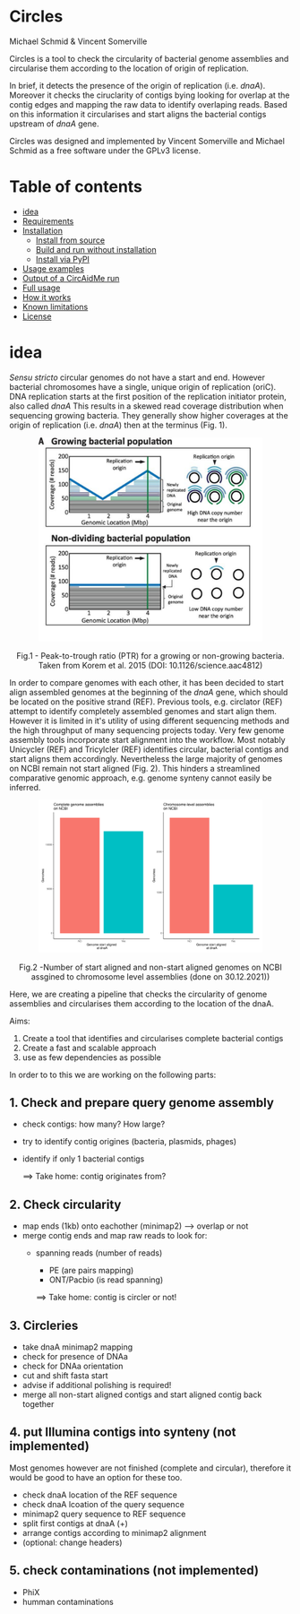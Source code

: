 # Circles
Michael Schmid & Vincent Somerville

Circles is a tool to check the circularity of bacterial genome assemblies and circularise them according to the location of origin of replication.

In brief, it detects the presence of the origin of replication (i.e. *dnaA*). Moreover it checks the ciruclarity of contigs bying looking for overlap at the contig edges and mapping the raw data to identify overlaping reads. Based on this information it circularises and start aligns the bacterial contigs upstream of *dnaA* gene.

Circles was designed and implemented by Vincent Somerville and Michael Schmid as a free software under the GPLv3 license.

# Table of contents

* [idea](#idea)
* [Requirements](#requirements)
* [Installation](#installation)
    * [Install from source](#install-from-source)
    * [Build and run without installation](#build-and-run-without-installation)
    * [Install via PyPI](#install-via-pypi)
* [Usage examples](#usage-examples)
* [Output of a CircAidMe run](#output-of-a-circaidme-run)
* [Full usage](#full-usage)
* [How it works](#how-it-works)
* [Known limitations](#known-limitations)
* [License](#license)

# idea

*Sensu stricto* circular genomes do not have a start and end. However bacterial chromosomes have a single, unique origin of replication (oriC). DNA replication starts at the first position of the replication initiator protein, also called *dnaA* This results in a skewed read coverage distribution when sequencing growing bacteria. They generally show higher coverages at the origin of replication (i.e. *dnaA*) then at the terminus (Fig. 1).

<p align = "center">
<img src = "07_figures/PTR_figure.png" width="400">
</p>
<p align = "center">
Fig.1 - Peak-to-trough ratio (PTR) for a growing or non-growing bacteria. Taken from Korem et al. 2015 (DOI: 10.1126/science.aac4812)
</p>

In order to compare genomes with each other, it has been decided to start align assembled genomes at the beginning of the *dnaA* gene, which should be located on the positive strand (REF). Previous tools, e.g. circlator (REF) attempt to identify completely assembled genomes and start align them. However it is limited in it's utility of using different sequencing methods and the high throughput of many sequencing projects today. Very few genome assembly tools incorporate start alignment into the workflow. Most notably Unicycler (REF) and Tricylcler (REF) identifies circular, bacterial contigs and start aligns them accordingly. Nevertheless the large majority of genomes on NCBI remain not start aligned (Fig. 2). This hinders a streamlined comparative genomic approach, e.g. genome synteny cannot easily be inferred.


<p align = "center">
<img src = "07_figures/Plot_both_startAligned_NCBI.png" width="400">
</p>
<p align = "center">
Fig.2 -Number of start aligned and non-start aligned genomes on NCBI assgined to chromosome level assemblies (done on 30.12.2021))
</p>


Here, we are creating a pipeline that checks the circularity of genome assemblies and circularises them according to the location of the dnaA.

Aims:

1. Create a tool that identifies and circularises complete bacterial contigs
2. Create a fast and scalable approach
3. use as few dependencies as possible

In order to to this we are working on the following parts:

## 1. Check and prepare query genome assembly

- check contigs: how many? How large?
- try to identify contig origines (bacteria, plasmids, phages)
- identify if only 1 bacterial contigs

  ==> Take home: contig originates from?

## 2. Check circularity

- map ends (1kb) onto eachother (minimap2) --> overlap or not
- merge contig ends and map raw reads to look for:
  - spanning reads (number of reads)
    - PE (are pairs mapping)
    - ONT/Pacbio (is read spanning)

    ==> Take home: contig is circler or not!

## 3. Circleries

  - take dnaA minimap2 mapping
  - check for presence of DNAa
  - check for DNAa orientation
  - cut and shift fasta start
  - advise if additional polishing is required!
  - merge all non-start aligned contigs and start aligned contig back together


## 4. put Illumina contigs into synteny (not implemented)

Most genomes however are not finished (complete and circular), therefore it would be good to have an option for these too.

- check dnaA location of the REF sequence
- check dnaA lcoation of the query sequence
- minimap2 query sequence to REF sequence
- split first contigs at dnaA (+)
- arrange contigs according to minimap2 alignment
- (optional: change headers)

## 5. check contaminations (not implemented)

- PhiX
- humman contaminations
